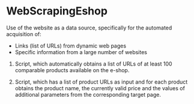 # WebScrapingEshop

Use of the website as a data source, specifically for the automated acquisition of:
- Links (list of URLs) from dynamic web pages
- Specific information from a large number of websites

1) Script, which automatically obtains a list of URLs of at least 100 comparable products available on the e-shop.

2) Script, which has a list of product URLs as input and for each product obtains the product name, the currently valid price and the values of additional parameters from the corresponding target page.
